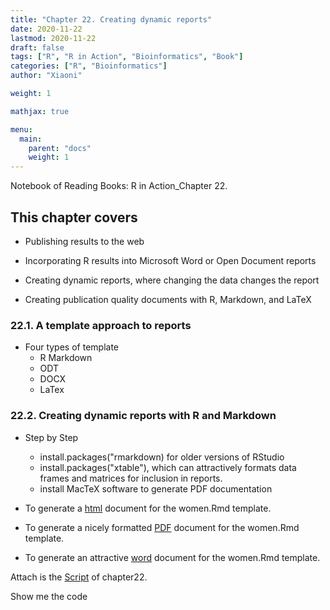 ```yaml
---
title: "Chapter 22. Creating dynamic reports"
date: 2020-11-22
lastmod: 2020-11-22
draft: false
tags: ["R", "R in Action", "Bioinformatics", "Book"]
categories: ["R", "Bioinformatics"]
author: "Xiaoni"

weight: 1

mathjax: true

menu:
  main:
    parent: "docs"
    weight: 1
---
```


Notebook of Reading Books: R in Action_Chapter 22.

<!--more-->

## This chapter covers

- Publishing results to the web

- Incorporating R results into Microsoft Word or Open Document reports

- Creating dynamic reports, where changing the data changes the report

- Creating publication quality documents with R, Markdown, and LaTeX

### 22.1. A template approach to reports 

- Four types of template
  - R Markdown
  - ODT
  - DOCX
  - LaTex

### 22.2. Creating dynamic reports with R and Markdown

- Step by Step
  - install.packages("rmarkdown) for older versions of RStudio
  - install.packages("xtable"), which can attractively formats data frames and matrices for inclusion in reports. 
  - install MacTeX software to generate PDF documentation

- To generate a [html](women.html) document for the women.Rmd template.
- To generate a nicely formatted [PDF](womenPDF.pdf) document for the women.Rmd template.
- To generate an attractive [word](womenWord.docx) document for the women.Rmd template.

Attach is the [Script](chapter22.R) of chapter22.

Show me the code <i class="far fa-hand-pointer"></i>

```r

```
